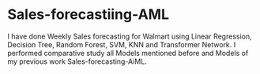 # Sales-forecastiing-AML
I have done Weekly Sales forecasting for Walmart using Linear Regression, Decision Tree, Random Forest, SVM, KNN and Transformer Network. I performed comparative study all Models mentioned before and Models of my previous work Sales-forecasting-AiML.
